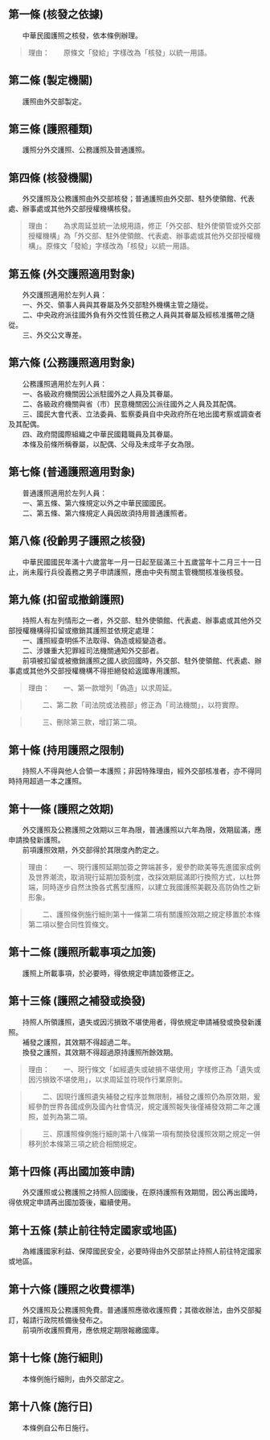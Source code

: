 第一條 (核發之依據)
-------------------
　　中華民國護照之核發，依本條例辦理。  
> 理由：　　原條文「發給」字樣改為「核發」以統一用語。



第二條 (製定機關)
-----------------
　　護照由外交部製定。  


第三條 (護照種類)
-----------------
　　護照分外交護照、公務護照及普通護照。  


第四條 (核發機關)
-----------------
　　外交護照及公務護照由外交部核發；普通護照由外交部、駐外使領館、代表處、辦事處或其他外交部授權機構核發。  
> 理由：　　為求周延並統一法規用語，修正「外交部、駐外使領管或外交部授權機構」為「外交部、駐外使領館、代表處、辦事處或其他外交部授權機構」。原條文「發給」字樣改為「核發」以統一用語。



第五條 (外交護照適用對象)
-------------------------
　　外交護照適用於左列人員：  
　　一、外交、領事人員與其眷屬及外交部駐外機構主管之隨從。  
　　二、中央政府派往國外負有外交性質任務之人員與其眷屬及經核准攜帶之隨從。  
　　三、外交公文專差。  


第六條 (公務護照適用對象)
-------------------------
　　公務護照適用於左列人員：  
　　一、各級政府機關因公派駐國外之人員及其眷屬。  
　　二、各級政府機關與省（市）民意機關因公派往國外之人員及其配偶。  
　　三、國民大會代表、立法委員、監察委員自中央政府所在地出國考察或調查者及其配偶。  
　　四、政府間國際組織之中華民國籍職員及其眷屬。  
　　本條及前條所稱眷屬，以配偶、父母及未成年子女為限。  


第七條 (普通護照適用對象)
-------------------------
　　普通護照適用於左列人員：  
　　一、第五條、第六條規定以外之中華民國國民。  
　　二、第五條、第六條規定人員因故須持用普通護照者。  


第八條 (役齡男子護照之核發)
---------------------------
　　中華民國國民年滿十六歲當年一月一日起至屆滿三十五歲當年十二月三十一日止，尚未履行兵役義務之男子申請護照，應由中央有關主管機關核准後核發。  


第九條 (扣留或撤銷護照)
-----------------------
　　持照人有左列情形之一者，外交部、駐外使領館、代表處、辦事處或其他外交部授權機構得扣留或撤銷其護照並依規定處理：  
　　一、護照經查明係不法取得、偽造或經變造者。  
　　二、涉嫌重大犯罪經司法機關通知外交部者。  
　　前項被扣留或被撤銷護照之國人欲回國時，外交部、駐外使領館、代表處、辦事處或其他外交部授權機構不得拒絕發給返國專用護照。  
> 理由：　　一、第一款增列「偽造」以求周延。

> 　　二、第二款「司法院或法務部」修正為「司法機關」，以符實際。

> 　　三、刪除第三款，增訂第二項。



第十條 (持用護照之限制)
-----------------------
　　持照人不得與他人合領一本護照；非因特殊理由，經外交部核准者，亦不得同時持用超過一本之護照。  


第十一條 (護照之效期)
---------------------
　　外交護照及公務護照之效期以三年為限，普通護照以六年為限，效期屆滿，應申請換發新護照。  
　　前項護照效期，外交部得於其限度內酌定之。  
> 理由：　　一、現行護照延期加簽之弊端甚多，爰參酌歐美等先進國家成例及世界潮流，取消現行延期加簽制度，改採效期屆滿即行換照方式，以杜弊端，同時逐步自然汰換各式舊型護照，以建立我國護照美觀及高防偽性之新形象。

> 　　二、護照條例施行細則第十一條第二項有關護照效期之規定移置於本條第二項以整合同性質條文。



第十二條 (護照所載事項之加簽)
-----------------------------
　　護照上所載事項，於必要時，得依規定申請加簽修正之。  


第十三條 (護照之補發或換發)
---------------------------
　　持照人所領護照，遺失或因污損致不堪使用者，得依規定申請補發或換發新護照。  
　　補發之護照，其效期不得超過二年。  
　　換發之護照，其效期不得超過原持護照所餘效期。  
> 理由：　　一、現行條文「如經遺失或破損不堪使用」字樣修正為「遺失或因污損致不堪使用」，以求周延並符現作行業原則。

> 　　二、因現行護照遺失補發之程序並無限制，補發之護照仍為原效期，爰經參酌世界各國成例及國內社會情況，規定護照報失後僅補發效期二年之護照，並列為第二項。

> 　　三、原護照條例施行細則第十八條第一項有關換發護照效期之規定一併移列於本條第三項之統合相關規定。



第十四條 (再出國加簽申請)
-------------------------
　　外交護照或公務護照之持照人回國後，在原持護照有效期間，因公再出國時，得依規定申請再出國加簽後，繼續使用。  


第十五條 (禁止前往特定國家或地區)
---------------------------------
　　為維護國家利益、保障國民安全，必要時得由外交部禁止持照人前往特定國家或地區。  


第十六條 (護照之收費標準)
-------------------------
　　外交護照及公務護照免費。普通護照應徵收護照費；其徵收辦法，由外交部擬訂，報請行政院核備後發布之。  
　　前項所收護照費用，應依規定期限報繳國庫。  


第十七條 (施行細則)
-------------------
　　本條例施行細則，由外交部定之。  


第十八條 (施行日)
-----------------
　　本條例自公布日施行。